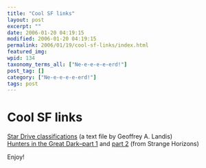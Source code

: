 ```yaml
---
title: "Cool SF links"
layout: post
excerpt: ""
date: 2006-01-20 04:19:15
modified: 2006-01-20 04:19:15
permalink: 2006/01/19/cool-sf-links/index.html
featured_img: 
wpid: 134
taxonomy_terms_all: ["Ne-e-e-e-e-erd!"]
post_tag: []
category: ["Ne-e-e-e-e-erd!"]
tags: post
---
```


# Cool SF links

[Star Drive classifications](http://www.projectrho.com/stardrv.txt) (a text file by Geoffrey A. Landis)  
[Hunters in the Great Dark–part 1](http://www.strangehorizons.com/2005/20050606/hunter-1-a.shtml) and [part 2](http://www.strangehorizons.com/2005/20050613/hunter-2-a.shtml) (from Strange Horizons)

Enjoy!
